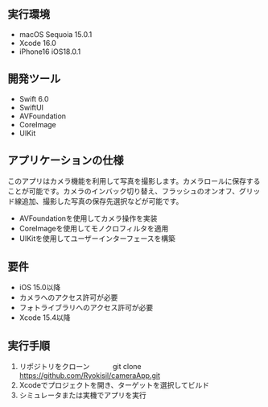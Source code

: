 ## 実行環境
- macOS Sequoia 15.0.1
- Xcode 16.0
- iPhone16 iOS18.0.1

## 開発ツール
- Swift 6.0
- SwiftUI
- AVFoundation
- CoreImage
- UIKit

## アプリケーションの仕様
このアプリはカメラ機能を利用して写真を撮影します。カメラロールに保存することが可能です。カメラのインバック切り替え、フラッシュのオンオフ、グリッド線追加、撮影した写真の保存先選択などが可能です。
- AVFoundationを使用してカメラ操作を実装
- CoreImageを使用してモノクロフィルタを適用
- UIKitを使用してユーザーインターフェースを構築

## 要件
- iOS 15.0以降
- カメラへのアクセス許可が必要
- フォトライブラリへのアクセス許可が必要
- Xcode 15.4以降

## 実行手順
1. リポジトリをクローン
　　　git clone https://github.com/Ryokisil/cameraApp.git
2. Xcodeでプロジェクトを開き、ターゲットを選択してビルド
3. シミュレータまたは実機でアプリを実行
